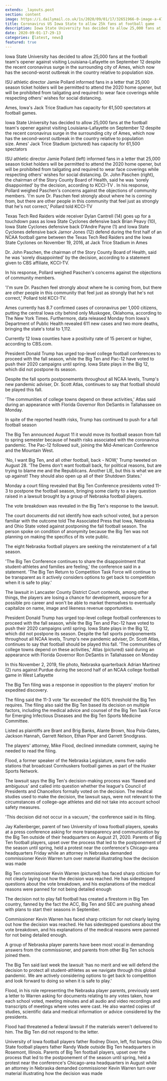```yaml
---
extends: _layouts.post
section: content
image: https://i.dailymail.co.uk/1s/2020/09/01/17/32651966-0-image-a-47_1598976321655.jpg 
title: Coronavirus US Iowa State to allow 25k fans at football game 
description: Iowa State University has decided to allow 25,000 fans at the football teams opener against visiting Louisiana-Lafayette on September 12 despite the recent coronavirus surge in the surrounding city. 
date: 2020-09-01-17-29-13 
categories: [latest, news] 
featured: true 
--- 
```

Iowa State University has decided to allow 25,000 fans at the football team's opener against visiting Louisiana-Lafayette on September 12 despite the recent coronavirus surge in the surrounding city of Ames, which now has the second-worst outbreak in the country relative to population size.

ISU athletic director Jamie Pollard informed fans in a letter that 25,000 season ticket holders will be permitted to attend the 2020 home opener, but will be prohibited from tailgating and required to wear face coverings while respecting others' wishes for social distancing. 

Ames, Iowa's Jack Trice Stadium has capacity for 61,500 spectators at football games.

Iowa State University has decided to allow 25,000 fans at the football team's opener against visiting Louisiana-Lafayette on September 12 despite the recent coronavirus surge in the surrounding city of Ames, which now has the second-worst outbreak in the country relative to population size. Ames' Jack Trice Stadium (pictured) has capacity for 61,500 spectators 

ISU athletic director Jamie Pollard (left) informed fans in a letter that 25,000 season ticket holders will be permitted to attend the 2020 home opener, but will be prohibited from tailgating and required to wear face coverings while respecting others' wishes for social distancing. Dr. John Paschen (right), the chairman of the Story County Board of Health, said he was 'sorely disappointed' by the decision, according to KCCI-TV . In his response, Pollard weighed Paschen's concerns against the objections of community members. 'I'm sure Dr. Paschen feel strongly about where he is coming from, but there are other people in this community that feel just as strongly that he's not correct,' Pollard told KCCI-TV

Texas Tech Red Raiders wide receiver Dylan Cantrell (14) goes up for a touchdown pass as Iowa State Cyclones defensive back Brian Peavy (10), Iowa State Cyclones defensive back D'Andre Payne (1) and Iowa State Cyclones defensive back Jarnor Jones (12) defend during the first half of an NCAA football game between the Texas Tech Red Raiders and the Iowa State Cyclones on November 19, 2016, at Jack Trice Stadium in Ames

Dr. John Paschen, the chairman of the Story County Board of Health, said he was 'sorely disappointed' by the decision, according to a statement given to CBS affiliate, KCCI-TV.

In his response, Pollard weighed Paschen's concerns against the objections of community members.

'I'm sure Dr. Paschen feel strongly about where he is coming from, but there are other people in this community that feel just as strongly that he's not correct,' Pollard told KCCI-TV.

Ames currently has 8.7 confirmed cases of coronavirus per 1,000 citizens, putting the central Iowa city behind only Muskogee, Oklahoma, according to The New York Times. Furthermore, data released Monday from Iowa's Department of Public Health revealed 611 new cases and two more deaths, bringing the state's total to 1,112.

Currently 12 Iowa counties have a positivity rate of 15 percent or higher, according to CBS.com.

President Donald Trump has urged top-level college football conferences to proceed with the fall season, while the Big Ten and Pac-12 have voted to push their 2020 campaigns until spring. Iowa State plays in the Big 12, which did not postpone its season. 

Despite the fall sports postponements throughout all NCAA levels, Trump's new pandemic adviser, Dr. Scott Atlas, continues to say that football should be played this fall.

'The communities of college towns depend on these activities,' Atlas said during an appearance with Florida Governor Ron DeSantis in Tallahassee on Monday.

In spite of the reported health risks, Trump has continued to push for a fall football season

The Big Ten announced August 11 it would move its football season from fall to spring semester because of health risks associated with the coronavirus pandemic. The Pac-12 followed suit, joining the Mid-American Conference and the Mountain West.

'No, I want Big Ten, and all other football, back - NOW,' Trump tweeted on August 28. 'The Dems don't want football back, for political reasons, but are trying to blame me and the Republicans. Another LIE, but this is what we are up against! They should also open up all of their Shutdown States.'

Monday a court filing revealed that Big Ten Conference presidents voted 11-3 to postpone the football season, bringing some clarity to a key question raised in a lawsuit brought by a group of Nebraska football players.

The vote breakdown was revealed in the Big Ten's response to the lawsuit.

The court documents did not identify how each school voted, but a person familiar with the outcome told The Associated Press that Iowa, Nebraska and Ohio State voted against postponing the fall football season. The person spoke on condition of anonymity because the Big Ten was not planning on making the specifics of its vote public.

The eight Nebraska football players are seeking the reinstatement of a fall season.

'The Big Ten Conference continues to share the disappointment that student-athletes and families are feeling,' the conference said in a statement. 'The Big Ten Return to Competition Task Force will continue to be transparent as it actively considers options to get back to competition when it is safe to play.'

The lawsuit in Lancaster County District Court contends, among other things, the players are losing a chance for development, exposure for a possible pro career and won't be able to market themselves to eventually capitalize on name, image and likeness revenue opportunities.

President Donald Trump has urged top-level college football conferences to proceed with the fall season, while the Big Ten and Pac-12 have voted to push their 2020 campaigns until spring. Iowa State plays in the Big 12, which did not postpone its season. Despite the fall sports postponements throughout all NCAA levels, Trump's new pandemic adviser, Dr. Scott Atlas, continues to say that football should be played this fall. 'The communities of college towns depend on these activities,' Atlas (pictured) said during an appearance with Florida Governor Ron DeSantis in Tallahassee on Monday

In this November 2, 2019, file photo, Nebraska quarterback Adrian Martinez (2) runs against Purdue during the second half of an NCAA college football game in West Lafayette

The Big Ten filing was a response in opposition to the players' motion for expedited discovery.

The filing said the 11-3 vote 'far exceeded' the 60% threshold the Big Ten requires. The filing also said the Big Ten based its decision on multiple factors, including the medical advice and counsel of the Big Ten Task Force for Emerging Infectious Diseases and the Big Ten Sports Medicine Committee.

Listed as plaintiffs are Brant and Brig Banks, Alante Brown, Noa Pola-Gates, Jackson Hannah, Garrett Nelson, Ethan Piper and Garrett Snodgrass.

The players' attorney, Mike Flood, declined immediate comment, saying he needed to read the filing.

Flood, a former speaker of the Nebraska Legislature, owns five radio stations that broadcast Cornhuskers football games as part of the Husker Sports Network.

The lawsuit says the Big Ten's decision-making process was 'flawed and ambiguous' and called into question whether the league's Council of Presidents and Chancellors formally voted on the decision. The medical studies used to make the decision, the lawsuit says, were not relevant to the circumstances of college-age athletes and did not take into account school safety measures.

'This decision did not occur in a vacuum,' the conference said in its filing.

Jay Kallenberger, parent of two University of Iowa football players, speaks at a press conference asking for more transparency and communication by the Big Ten outside of their headquarters on August 21, 2020. Parents of Big Ten football players, upset over the process that led to the postponement of the season until spring, held a protest near the conference's Chicago-area headquarters Friday while an attorney in Nebraska demanded commissioner Kevin Warren turn over material illustrating how the decision was made

Big Ten commissioner Kevin Warren (pictured) has faced sharp criticism for not clearly laying out how the decision was reached. He has sidestepped questions about the vote breakdown, and his explanations of the medical reasons were panned for not being detailed enough 

The decision not to play fall football has created a firestorm in Big Ten country, fanned by the fact the ACC, Big Ten and SEC are pushing ahead with plans to start their seasons in September.

Commissioner Kevin Warren has faced sharp criticism for not clearly laying out how the decision was reached. He has sidestepped questions about the vote breakdown, and his explanations of the medical reasons were panned for not being detailed enough.

A group of Nebraska player parents have been most vocal in demanding answers from the commissioner, and parents from other Big Ten schools joined them.

The Big Ten said last week the lawsuit 'has no merit and we will defend the decision to protect all student-athletes as we navigate through this global pandemic. We are actively considering options to get back to competition and look forward to doing so when it is safe to play.'

Flood, in his role representing the Nebraska player parents, previously sent a letter to Warren asking for documents relating to any votes taken, how each school voted, meeting minutes and all audio and video recordings and transcripts of meetings where votes were cast. He also wanted copies of studies, scientific data and medical information or advice considered by the presidents.

Flood had threatened a federal lawsuit if the materials weren't delivered to him. The Big Ten did not respond to the letter.

University of Iowa football players father Rodney Dixon, left, fist bumps Ohio State football players father Randy Wade outside Big Ten headquarters in Rosemont, Illinois. Parents of Big Ten football players, upset over the process that led to the postponement of the season until spring, held a protest near the conference's Chicago-area headquarters in August while an attorney in Nebraska demanded commissioner Kevin Warren turn over material illustrating how the decision was made

